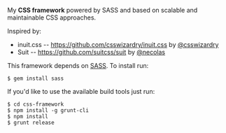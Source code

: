 My __CSS framework__ powered by SASS and based on scalable and maintainable CSS approaches.

Inspired by:
* inuit.css -- https://github.com/csswizardry/inuit.css by [@csswizardry](https://github.com/csswizardry)
* Suit -- https://github.com/suitcss/suit by [@necolas](https://github.com/necolas)

This framework depends on [SASS](http://sass-lang.com/). To install run:

    $ gem install sass

If you'd like to use the available build tools just run:

```
$ cd css-framework
$ npm install -g grunt-cli
$ npm install
$ grunt release
```
